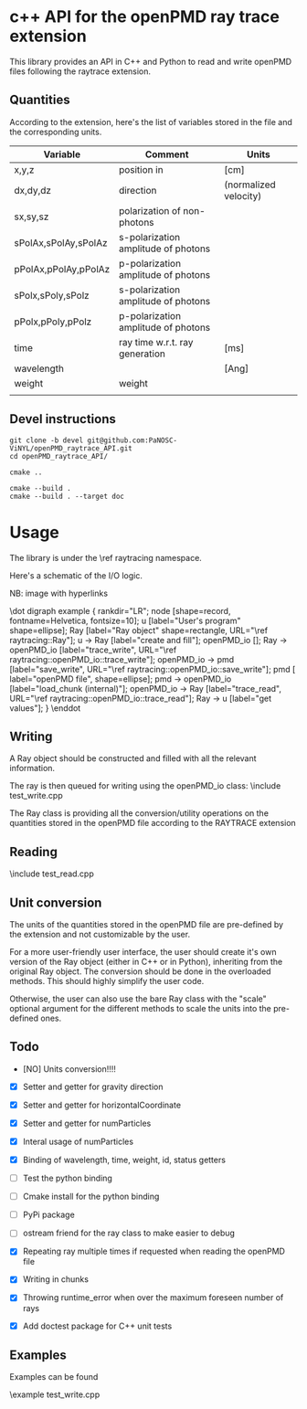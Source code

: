 # c++ API for the openPMD ray trace extension 

This library provides an API in C++ and Python to read and write openPMD files following the raytrace extension.


## Quantities
According to the extension, here's the list of variables stored in the file and the corresponding units.

	
| Variable             | Comment                             | Units                    |
| ---------            | ----------------                    | ------------------------ |
| x,y,z                | position in                         | [cm]                     |
| dx,dy,dz             | direction                           | (normalized velocity)    |
| sx,sy,sz             | polarization of non-photons         |                          |
| sPolAx,sPolAy,sPolAz | s-polarization amplitude of photons |                          |
| pPolAx,pPolAy,pPolAz | p-polarization amplitude of photons |                          |
| sPolx,sPoly,sPolz    | s-polarization amplitude of photons |                          |
| pPolx,pPoly,pPolz    | p-polarization amplitude of photons |                          |
| time                 | ray time w.r.t. ray generation      | [ms]                     |
| wavelength           |                                     | [Ang]                    |
| weight               | weight                              |                          |
|                      |                                     |                          |

	

## Devel instructions

```
git clone -b devel git@github.com:PaNOSC-ViNYL/openPMD_raytrace_API.git
cd openPMD_raytrace_API/

cmake ..

cmake --build .
cmake --build . --target doc
```

# Usage

The library is under the \ref raytracing namespace.

Here's a schematic of the I/O logic. 

NB: image with hyperlinks

\dot
	   digraph example {
	       rankdir="LR";
	       node [shape=record, fontname=Helvetica, fontsize=10];
		   u    [label="User's program" shape=ellipse];
		   Ray  [label="Ray object" shape=rectangle, URL="\ref raytracing::Ray"];
		   u -> Ray [label="create and fill"];
		   openPMD_io [];
		   Ray -> openPMD_io [label="trace_write", URL="\ref raytracing::openPMD_io::trace_write"];
		   openPMD_io -> pmd [label="save_write", URL="\ref raytracing::openPMD_io::save_write"];
		   pmd  [ label="openPMD file", shape=ellipse];
		   pmd -> openPMD_io [label="load_chunk (internal)"];
		   openPMD_io -> Ray [label="trace_read", URL="\ref raytracing::openPMD_io::trace_read"];
		   Ray -> u [label="get values"];
	   }
\enddot


## Writing

A Ray object should be constructed and filled with all the relevant information.

The ray is then queued for writing using the openPMD_io class:
\include test_write.cpp

The Ray class is providing all the conversion/utility operations on the quantities stored in the openPMD file according to the RAYTRACE extension


## Reading

\include test_read.cpp


## Unit conversion

The units of the quantities stored in the openPMD file are pre-defined by the extension and not customizable by the user.

For a more user-friendly user interface, the user should create it's own version of the Ray object (either in C++ or in Python), inheriting from the original Ray object.
The conversion should be done in the overloaded methods.
This should highly simplify the user code.

Otherwise, the user can also use the bare Ray class with the "scale" optional argument for the different methods to scale the units into the pre-defined ones.

## Todo
 - [NO] Units conversion!!!!
 - [X] Setter and getter for gravity direction
 - [X] Setter and getter for horizontalCoordinate
 - [X] Setter and getter for numParticles
 - [X] Interal usage of numParticles
 - [X] Binding of wavelength, time, weight, id, status getters
 - [ ] Test the python binding
 - [ ] Cmake install for the python binding
 - [ ] PyPi package
 - [ ] ostream friend for the ray class to make easier to debug
 - [X] Repeating ray multiple times if requested when reading the openPMD file
 - [X] Writing in chunks
 - [X] Throwing runtime_error when over the maximum foreseen number of rays
 - [X] Add doctest package for C++ unit tests



## Examples
Examples can be found 


\example test_write.cpp



